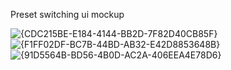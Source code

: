 Preset switching ui mockup

![{CDC215BE-E184-4144-BB2D-7F82D40CB85F}](https://github.com/user-attachments/assets/8903ff2f-99ed-4935-8033-ca9b8c78cbfe)
![{F1FF02DF-BC7B-44BD-AB32-E42D8853648B}](https://github.com/user-attachments/assets/c9a39b20-8b5e-4134-bc2d-b55107faade4)
![{91D5564B-BD56-4B0D-AC2A-406EEA4E78D6}](https://github.com/user-attachments/assets/19bf623a-4f17-4082-bfdd-6373223e53b7)


